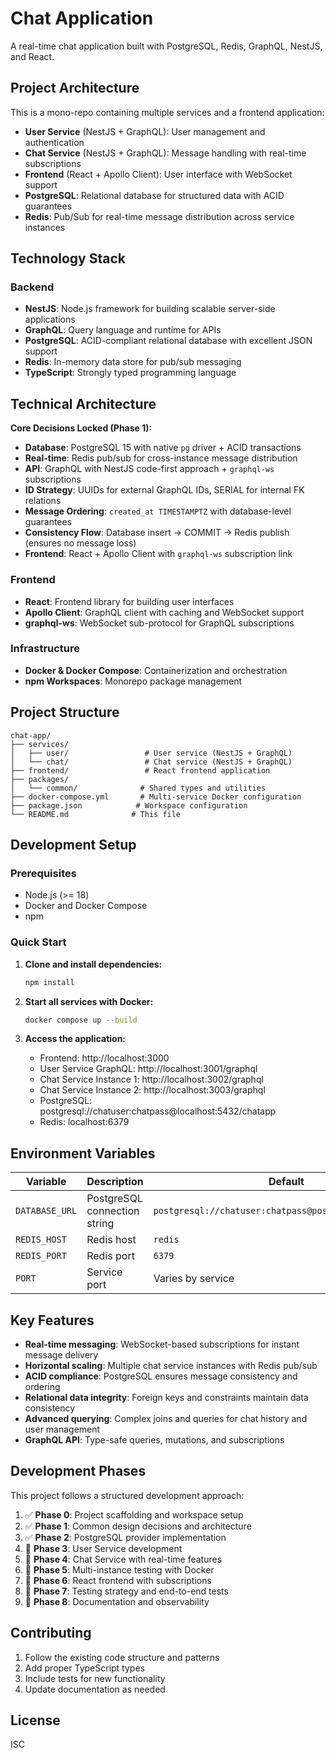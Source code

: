 # Chat Application

A real-time chat application built with PostgreSQL, Redis, GraphQL, NestJS, and React.

## Project Architecture

This is a mono-repo containing multiple services and a frontend application:

- **User Service** (NestJS + GraphQL): User management and authentication
- **Chat Service** (NestJS + GraphQL): Message handling with real-time subscriptions
- **Frontend** (React + Apollo Client): User interface with WebSocket support
- **PostgreSQL**: Relational database for structured data with ACID guarantees
- **Redis**: Pub/Sub for real-time message distribution across service instances

## Technology Stack

### Backend
- **NestJS**: Node.js framework for building scalable server-side applications
- **GraphQL**: Query language and runtime for APIs
- **PostgreSQL**: ACID-compliant relational database with excellent JSON support
- **Redis**: In-memory data store for pub/sub messaging
- **TypeScript**: Strongly typed programming language

## Technical Architecture

**Core Decisions Locked (Phase 1):**

- **Database**: PostgreSQL 15 with native `pg` driver + ACID transactions
- **Real-time**: Redis pub/sub for cross-instance message distribution  
- **API**: GraphQL with NestJS code-first approach + `graphql-ws` subscriptions
- **ID Strategy**: UUIDs for external GraphQL IDs, SERIAL for internal FK relations
- **Message Ordering**: `created_at TIMESTAMPTZ` with database-level guarantees
- **Consistency Flow**: Database insert → COMMIT → Redis publish (ensures no message loss)
- **Frontend**: React + Apollo Client with `graphql-ws` subscription link

### Frontend
- **React**: Frontend library for building user interfaces
- **Apollo Client**: GraphQL client with caching and WebSocket support
- **graphql-ws**: WebSocket sub-protocol for GraphQL subscriptions

### Infrastructure
- **Docker & Docker Compose**: Containerization and orchestration
- **npm Workspaces**: Monorepo package management

## Project Structure

```
chat-app/
├── services/
│   ├── user/                 # User service (NestJS + GraphQL)
│   └── chat/                 # Chat service (NestJS + GraphQL)
├── frontend/                 # React frontend application
├── packages/
│   └── common/              # Shared types and utilities
├── docker-compose.yml       # Multi-service Docker configuration
├── package.json            # Workspace configuration
└── README.md              # This file
```

## Development Setup

### Prerequisites
- Node.js (>= 18)
- Docker and Docker Compose
- npm

### Quick Start

1. **Clone and install dependencies:**
   ```bash
   npm install
   ```

2. **Start all services with Docker:**
   ```bash
   docker compose up --build
   ```

3. **Access the application:**
   - Frontend: http://localhost:3000
   - User Service GraphQL: http://localhost:3001/graphql
   - Chat Service Instance 1: http://localhost:3002/graphql
   - Chat Service Instance 2: http://localhost:3003/graphql
   - PostgreSQL: postgresql://chatuser:chatpass@localhost:5432/chatapp
   - Redis: localhost:6379

## Environment Variables

| Variable | Description | Default |
|----------|-------------|---------|
| `DATABASE_URL` | PostgreSQL connection string | `postgresql://chatuser:chatpass@postgres:5432/chatapp` |
| `REDIS_HOST` | Redis host | `redis` |
| `REDIS_PORT` | Redis port | `6379` |
| `PORT` | Service port | Varies by service |

## Key Features

- **Real-time messaging**: WebSocket-based subscriptions for instant message delivery
- **Horizontal scaling**: Multiple chat service instances with Redis pub/sub
- **ACID compliance**: PostgreSQL ensures message consistency and ordering
- **Relational data integrity**: Foreign keys and constraints maintain data consistency
- **Advanced querying**: Complex joins and queries for chat history and user management
- **GraphQL API**: Type-safe queries, mutations, and subscriptions

## Development Phases

This project follows a structured development approach:

1. ✅ **Phase 0**: Project scaffolding and workspace setup
2. ✅ **Phase 1**: Common design decisions and architecture
3. ✅ **Phase 2**: PostgreSQL provider implementation
4. 🚧 **Phase 3**: User Service development
5. 🚧 **Phase 4**: Chat Service with real-time features
6. 🚧 **Phase 5**: Multi-instance testing with Docker
7. 🚧 **Phase 6**: React frontend with subscriptions
8. 🚧 **Phase 7**: Testing strategy and end-to-end tests
9. 🚧 **Phase 8**: Documentation and observability

<!-- ## Why PostgreSQL over MongoDB?

**PostgreSQL is superior for chat applications due to:**

### 🔒 **ACID Transactions = Message Consistency**
- **Critical for chat**: Messages must appear in correct order for all users
- **PostgreSQL**: Full ACID guarantees prevent lost or out-of-order messages
- **MongoDB**: Potential consistency issues during network partitions

### 🔗 **Natural Relational Structure**
- **Chat data is inherently relational**: users ↔ chats ↔ messages ↔ participants
- **PostgreSQL**: Foreign keys, joins, and constraints model relationships perfectly
- **MongoDB**: Requires complex denormalization or multiple queries

### ⚡ **Superior Query Performance**
- **Chat needs**: "Get last 50 messages from user's active chats, ordered by time"
- **PostgreSQL**: Advanced indexing, query optimization, efficient JOINs
- **MongoDB**: Limited aggregation pipeline, slower for complex queries

### 🏗️ **Better Concurrency & Scaling**
- **PostgreSQL**: MVCC (Multi-Version Concurrency Control) handles high read/write loads
- **Chat apps**: Typically read-heavy with occasional writes - perfect for PostgreSQL

### 📊 **JSON Support When Needed**
- **Best of both worlds**: Structured schema + flexible JSONB for message metadata
- **Example**: Store reactions, attachments, formatting as JSONB while maintaining relational integrity

## Database Schema

The application uses a well-structured relational schema:

```sql
users → chat_participants ← chats ← messages
```

- **users**: User profiles and authentication
- **chats**: Chat rooms/conversations (group or direct)
- **chat_participants**: Many-to-many relationship with roles
- **messages**: Messages with JSONB metadata for flexibility

See `init-db.sql` for the complete schema with indexes and sample data. -->

## Contributing

1. Follow the existing code structure and patterns
2. Add proper TypeScript types
3. Include tests for new functionality
4. Update documentation as needed

## License

ISC